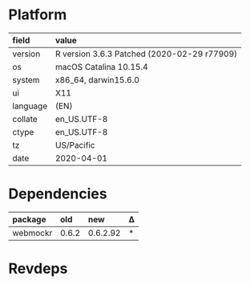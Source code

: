 # Platform

|field    |value                                       |
|:--------|:-------------------------------------------|
|version  |R version 3.6.3 Patched (2020-02-29 r77909) |
|os       |macOS Catalina 10.15.4                      |
|system   |x86_64, darwin15.6.0                        |
|ui       |X11                                         |
|language |(EN)                                        |
|collate  |en_US.UTF-8                                 |
|ctype    |en_US.UTF-8                                 |
|tz       |US/Pacific                                  |
|date     |2020-04-01                                  |

# Dependencies

|package  |old   |new      |Δ  |
|:--------|:-----|:--------|:--|
|webmockr |0.6.2 |0.6.2.92 |*  |

# Revdeps

